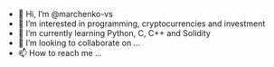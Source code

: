 - 👋 Hi, I’m @marchenko-vs
- 👀 I’m interested in programming, cryptocurrencies and investment
- 🌱 I’m currently learning Python, C, C++ and Solidity
- 💞️ I’m looking to collaborate on ...
- 📫 How to reach me ...

<!---
marchenko-vs/marchenko-vs is a ✨ special ✨ repository because its `README.md` (this file) appears on your GitHub profile.
You can click the Preview link to take a look at your changes.
--->
